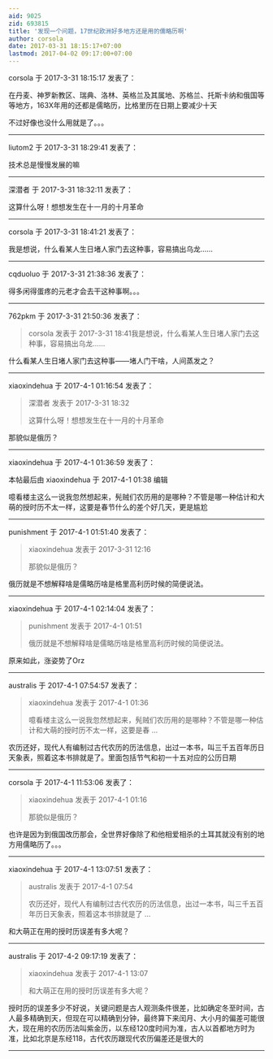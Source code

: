```yaml
---
aid: 9025
zid: 693815
title: '发现一个问题，17世纪欧洲好多地方还是用的儒略历啊'
author: corsola
date: 2017-03-31 18:15:17+07:00
lastmod: 2017-04-02 09:17:00+07:00
---
```


corsola 于 2017-3-31 18:15:17 发表了：

在丹麦、神罗新教区、瑞典、洛林、英格兰及其属地、苏格兰、托斯卡纳和俄国等等地方，163X年用的还都是儒略历，比格里历在日期上要减少十天

不过好像也没什么用就是了。。。

---------

liutom2 于 2017-3-31 18:29:41 发表了：

技术总是慢慢发展的嘛

---------

深潜者 于 2017-3-31 18:32:11 发表了：

这算什么呀！想想发生在十一月的十月革命

---------

corsola 于 2017-3-31 18:41:21 发表了：

我是想说，什么看某人生日堵人家门去这种事，容易搞出乌龙……

---------

cqduoluo 于 2017-3-31 21:38:36 发表了：

得多闲得蛋疼的元老才会去干这种事啊。。。

---------

762pkm 于 2017-3-31 21:50:36 发表了：

> corsola 发表于 2017-3-31 18:41我是想说，什么看某人生日堵人家门去这种事，容易搞出乌龙……



什么看某人生日堵人家门去这种事——堵人门干啥，人间蒸发之？

---------

xiaoxindehua 于 2017-4-1 01:16:54 发表了：

> 深潜者 发表于 2017-3-31 18:32
> 
> 这算什么呀！想想发生在十一月的十月革命



那貌似是俄历？

---------

xiaoxindehua 于 2017-4-1 01:36:59 发表了：

本帖最后由 xiaoxindehua 于 2017-4-1 01:38 编辑 

噫看楼主这么一说我忽然想起来，髡贼们农历用的是哪种？不管是哪一种估计和大萌的授时历不太一样，这要是春节什么的差个好几天，更是尴尬

---------

punishment 于 2017-4-1 01:51:40 发表了：

> xiaoxindehua 发表于 2017-3-31 12:16
> 
> 那貌似是俄历？



俄历就是不想解释啥是儒略历啥是格里高利历时候的简便说法。

---------

xiaoxindehua 于 2017-4-1 02:14:04 发表了：

> punishment 发表于 2017-4-1 01:51
> 
> 俄历就是不想解释啥是儒略历啥是格里高利历时候的简便说法。



原来如此，涨姿势了Orz

---------

australis 于 2017-4-1 07:54:57 发表了：

> xiaoxindehua 发表于 2017-4-1 01:36
> 
> 噫看楼主这么一说我忽然想起来，髡贼们农历用的是哪种？不管是哪一种估计和大萌的授时历不太一样，这要是春 ...



农历还好，现代人有编制过古代农历的历法信息，出过一本书，叫三千五百年历日天象表，照着这本书排就是了。里面包括节气和初一十五对应的公历日期

---------

corsola 于 2017-4-1 11:53:06 发表了：

> xiaoxindehua 发表于 2017-4-1 01:16
> 
> 那貌似是俄历？



也许是因为到俄国改历那会，全世界好像除了和他相爱相杀的土耳其就没有别的地方用儒略历了。。。

---------

xiaoxindehua 于 2017-4-1 13:07:51 发表了：

> australis 发表于 2017-4-1 07:54
> 
> 农历还好，现代人有编制过古代农历的历法信息，出过一本书，叫三千五百年历日天象表，照着这本书排就是了 ...



和大萌正在用的授时历误差有多大呢？

---------

australis 于 2017-4-2 09:17:19 发表了：

> xiaoxindehua 发表于 2017-4-1 13:07
> 
> 和大萌正在用的授时历误差有多大呢？



授时历的误差多少不好说，关键问题是古人观测条件很差，比如确定冬至时间，古人最多精确到天，但现在可以精确到分钟，最终算下来闰月、大小月的偏差可能很大，现在用的农历历法叫紫金历，以东经120度时间为准，古人以首都地方时为准，比如北京是东经118，古代农历跟现代农历偏差还是很大的

---------

